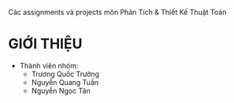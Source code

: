 Các assignments và projects môn Phân Tích & Thiết Kế Thuật Toán

# GIỚI THIỆU
  - Thành viên nhóm:
    + Trương Quốc Trường
    + Nguyễn Quang Tuấn
    + Nguyễn Ngọc Tân
